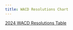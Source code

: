 ```yaml
---
title: WACD Resolutions Chart
---
```

[2024 WACD Resolutions Table](posts/2024-12-20-resolutions.md)
